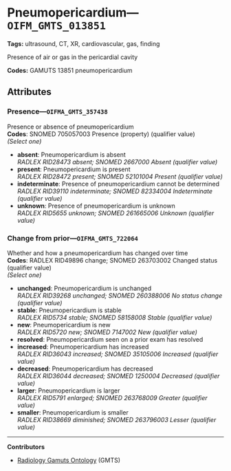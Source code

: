 # Pneumopericardium—`OIFM_GMTS_013851`

**Tags:** ultrasound, CT, XR, cardiovascular, gas, finding

Presence of air or gas in the pericardial cavity

**Codes:** GAMUTS 13851 pneumopericardium

## Attributes

### Presence—`OIFMA_GMTS_357438`

Presence or absence of pneumopericardium  
**Codes**: SNOMED 705057003 Presence (property) (qualifier value)  
*(Select one)*

- **absent**: Pneumopericardium is absent  
_RADLEX RID28473 absent; SNOMED 2667000 Absent (qualifier value)_
- **present**: Pneumopericardium is present  
_RADLEX RID28472 present; SNOMED 52101004 Present (qualifier value)_
- **indeterminate**: Presence of pneumopericardium cannot be determined  
_RADLEX RID39110 indeterminate; SNOMED 82334004 Indeterminate (qualifier value)_
- **unknown**: Presence of pneumopericardium is unknown  
_RADLEX RID5655 unknown; SNOMED 261665006 Unknown (qualifier value)_

### Change from prior—`OIFMA_GMTS_722064`

Whether and how a pneumopericardium has changed over time  
**Codes**: RADLEX RID49896 change; SNOMED 263703002 Changed status (qualifier value)  
*(Select one)*

- **unchanged**: Pneumopericardium is unchanged  
_RADLEX RID39268 unchanged; SNOMED 260388006 No status change (qualifier value)_
- **stable**: Pneumopericardium is stable  
_RADLEX RID5734 stable; SNOMED 58158008 Stable (qualifier value)_
- **new**: Pneumopericardium is new  
_RADLEX RID5720 new; SNOMED 7147002 New (qualifier value)_
- **resolved**: Pneumopericardium seen on a prior exam has resolved  
- **increased**: Pneumopericardium has increased  
_RADLEX RID36043 increased; SNOMED 35105006 Increased (qualifier value)_
- **decreased**: Pneumopericardium has decreased  
_RADLEX RID36044 decreased; SNOMED 1250004 Decreased (qualifier value)_
- **larger**: Pneumopericardium is larger  
_RADLEX RID5791 enlarged; SNOMED 263768009 Greater (qualifier value)_
- **smaller**: Pneumopericardium is smaller  
_RADLEX RID38669 diminished; SNOMED 263796003 Lesser (qualifier value)_

---

**Contributors**

- [Radiology Gamuts Ontology](https://gamuts.net/) (GMTS)